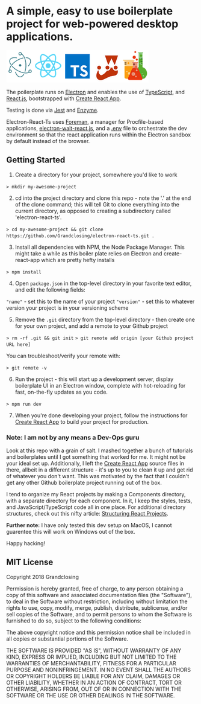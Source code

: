 # A simple, easy to use boilerplate project for web-powered desktop applications. 

![Logos](logos.png)

The poilerplate runs on [Electron](https://electronjs.org/) and enables the use of [TypeScript](https://www.typescriptlang.org/), and [React.js](https://reactjs.org/), bootstrapped with [Create React App](https://github.com/facebookincubator/create-react-app).

Testing is done via [Jest](https://jestjs.io/) and [Enzyme](https://airbnb.io/enzyme/).

Electron-React-Ts uses [Foreman](https://www.npmjs.com/package/foreman), a manager for Procfile-based applications, [electron-wait-react.js](https://github.com/Grandclosing/electron-react-ts/blob/master/electron-wait-react.js), and a [.env](https://github.com/Grandclosing/electron-react-ts/blob/master/.env) file to orchestrate the dev environment so that the react application runs within the Electron sandbox by default instead of the browser. 

## Getting Started

1. Create a directory for your project, somewhere you'd like to work

`> mkdir my-awesome-project`

2. cd into the project directory and clone this repo - note the '.' at the end of the clone command; this will tell Git to clone everything into the current directory, as opposed to creating a subdirectory called 'electron-react-ts'. 

`> cd my-awesome-project && git clone https://github.com/Grandclosing/electron-react-ts.git .`

3. Install all dependencies with NPM, the Node Package Manager. This might take a while as this boiler plate relies on Electron and create-react-app which are pretty hefty installs 

`> npm install`

4. Open `package.json` in the top-level directory in your favorite text editor, and edit the following fields: 

`"name"` - set this to the name of your project 
`"version"` - set this to whatever version your project is in your versioning scheme 

5. Remove the `.git` directory from the top-level directory - then create one for your own project, and add a remote to your Github project

`> rm -rf .git && git init`
`> git remote add origin [your Github project URL here]`

You can troubleshoot/verify your remote with:

`> git remote -v`

6. Run the project - this will start up a development server, display boilerplate UI in an Electron window, complete with hot-reloading for fast, on-the-fly updates as you code.

`> npm run dev`

7. When you're done developing your project, follow the instructions for [Create React App](https://github.com/facebookincubator/create-react-app) to build your project for production. 

### Note: I am not by any means a Dev-Ops guru 
Look at this repo with a grain of salt. I mashed together a bunch of tutorials and boilerplates until I got something that worked for me. It might not be your ideal set up. Additionally, I left the [Create React App](https://github.com/facebookincubator/create-react-app) source files in there, allbeit in a different structure - it's up to you to clean it up and get rid of whatever you don't want. This was motivated by the fact that I couldn't get any other Github boilerplate project running out of the box. 

I tend to organize my React projects by making a Components directory, with a separate directory for each component. In it, I keep the styles, tests, and JavaScript/TypeScript code all in one place. For additional directory structures, check out this nifty article: [Structuring React Projects](https://survivejs.com/react/advanced-techniques/structuring-react-projects/). 

__Further note:__ I have only tested this dev setup on MacOS, I cannot guarentee this will work on Windows out of the box. 

Happy hacking! 

## MIT License

Copyright 2018 Grandclosing

Permission is hereby granted, free of charge, to any person obtaining a copy of this software and associated documentation files (the "Software"), to deal in the Software without restriction, including without limitation the rights to use, copy, modify, merge, publish, distribute, sublicense, and/or sell copies of the Software, and to permit persons to whom the Software is furnished to do so, subject to the following conditions:

The above copyright notice and this permission notice shall be included in all copies or substantial portions of the Software.

THE SOFTWARE IS PROVIDED "AS IS", WITHOUT WARRANTY OF ANY KIND, EXPRESS OR IMPLIED, INCLUDING BUT NOT LIMITED TO THE WARRANTIES OF MERCHANTABILITY, FITNESS FOR A PARTICULAR PURPOSE AND NONINFRINGEMENT. IN NO EVENT SHALL THE AUTHORS OR COPYRIGHT HOLDERS BE LIABLE FOR ANY CLAIM, DAMAGES OR OTHER LIABILITY, WHETHER IN AN ACTION OF CONTRACT, TORT OR OTHERWISE, ARISING FROM, OUT OF OR IN CONNECTION WITH THE SOFTWARE OR THE USE OR OTHER DEALINGS IN THE SOFTWARE.


